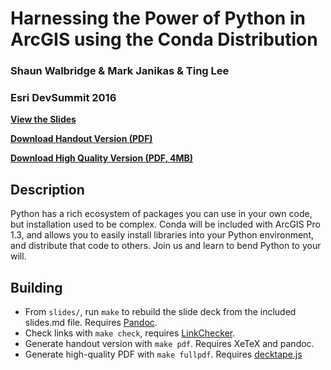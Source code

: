 Harnessing the Power of Python in ArcGIS using the Conda Distribution
=====================================================================

### Shaun Walbridge & Mark Janikas & Ting Lee
### Esri DevSummit 2016

**[View the Slides](https://4326.us/esri/conda/)**

**[Download Handout Version (PDF)](https://4326.us/esri/conda/devsummit-2016-conda-arcgis-presentation-handout.pdf)**

**[Download High Quality Version (PDF, 4MB)](https://4326.us/esri/r/devsummit-2016-conda-arcgis-presentation-full.pdf)**

Description
-----------

Python has a rich ecosystem of packages you can use in your own code,
but installation used to be complex. Conda will be included with ArcGIS Pro 1.3,
and allows you to easily install libraries into your Python environment, and 
distribute that code to others. Join us and learn to bend Python to your will.

Building
--------

 - From `slides/`, run `make` to rebuild the slide deck from the included slides.md file. Requires [Pandoc](http://johnmacfarlane.net/pandoc/).
 - Check links with `make check`, requires [LinkChecker](https://pypi.python.org/pypi/LinkChecker).
 - Generate handout version with `make pdf`. Requires XeTeX and pandoc.
 - Generate high-quality PDF with `make fullpdf`. Requires [decktape.js](https://github.com/astefanutti/decktape)

